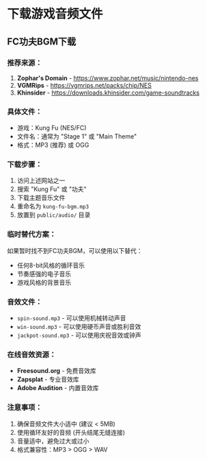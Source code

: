 # 下载游戏音频文件

## FC功夫BGM下载

### 推荐来源：
1. **Zophar's Domain** - https://www.zophar.net/music/nintendo-nes
2. **VGMRips** - https://vgmrips.net/packs/chip/NES
3. **Khinsider** - https://downloads.khinsider.com/game-soundtracks

### 具体文件：
- 游戏：Kung Fu (NES/FC)
- 文件名：通常为 "Stage 1" 或 "Main Theme"
- 格式：MP3 (推荐) 或 OGG

### 下载步骤：
1. 访问上述网站之一
2. 搜索 "Kung Fu" 或 "功夫"
3. 下载主题音乐文件
4. 重命名为 `kung-fu-bgm.mp3`
5. 放置到 `public/audio/` 目录

### 临时替代方案：
如果暂时找不到FC功夫BGM，可以使用以下替代：
- 任何8-bit风格的循环音乐
- 节奏感强的电子音乐
- 游戏风格的背景音乐

### 音效文件：
- `spin-sound.mp3` - 可以使用机械转动声音
- `win-sound.mp3` - 可以使用硬币声音或胜利音效
- `jackpot-sound.mp3` - 可以使用庆祝音效或钟声

### 在线音效资源：
- **Freesound.org** - 免费音效库
- **Zapsplat** - 专业音效库
- **Adobe Audition** - 内置音效库

### 注意事项：
1. 确保音频文件大小适中 (建议 < 5MB)
2. 使用循环友好的音频 (开头结尾无缝连接)
3. 音量适中，避免过大或过小
4. 格式兼容性：MP3 > OGG > WAV
